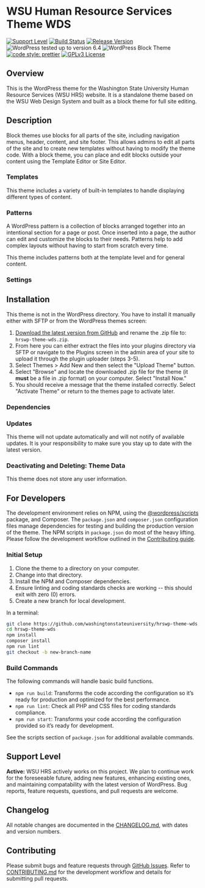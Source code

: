 # WSU Human Resource Services Theme WDS

[![Support Level](https://img.shields.io/badge/support-active-green.svg)](#support-level) [![Build Status](https://github.com/washingtonstateuniversity/hrswp-theme-wds/actions/workflows/coding-standards.yml/badge.svg)](https://github.com/washingtonstateuniversity/hrswp-theme-wds/actions) [![Release Version](https://img.shields.io/github/v/release/washingtonstateuniversity/hrswp-theme-wds)](https://github.com/washingtonstateuniversity/hrswp-theme-wds/releases/latest) ![WordPress tested up to version 6.4](https://img.shields.io/badge/WordPress-v6.4%20tested-success.svg) ![WordPress Block Theme](https://img.shields.io/badge/WordPress-block_theme-blueviolet) [![code style: prettier](https://img.shields.io/badge/code_style-prettier-ff69b4.svg)](https://github.com/prettier/prettier) [![GPLv3 License](https://img.shields.io/github/license/washingtonstateuniversity/hrswp-theme-wds)](https://github.com/washingtonstateuniversity/hrswp-theme-wds/blob/develop/LICENSE.md)

## Overview

This is the WordPress theme for the Washington State University Human Resource Services (WSU HRS) website. It is a standalone theme based on the WSU Web Design System and built as a block theme for full site editing.

## Description

Block themes use blocks for all parts of the site, including navigation menus, header, content, and site footer. This allows admins to edit all parts of the site and to create new templates without having to modify the theme code. With a block theme, you can place and edit blocks outside your content using the Template Editor or Site Editor.

### Templates

This theme includes a variety of built-in templates to handle displaying different types of content.

### Patterns

A WordPress pattern is a collection of blocks arranged together into an intentional section for a page or post. Once inserted into a page, the author can edit and customize the blocks to their needs. Patterns help to add complex layouts without having to start from scratch every time.

This theme includes patterns both at the template level and for general content.

### Settings


## Installation

This theme is not in the WordPress directory. You have to install it manually either with SFTP or from the WordPress themes screen:

1. [Download the latest version from GitHub](https://github.com/washingtonstateuniversity/hrswp-theme-wds/archive/stable.zip) and rename the .zip file to: `hrswp-theme-wds.zip`.
2. From here you can either extract the files into your plugins directory via SFTP or navigate to the Plugins screen in the admin area of your site to upload it through the plugin uploader (steps 3-5).
3. Select Themes > Add New and then select the "Upload Theme" button.
4. Select "Browse" and locate the downloaded .zip file for the theme (it **must** be a file in .zip format) on your computer. Select "Install Now."
5. You should receive a message that the theme installed correctly. Select "Activate Theme" or return to the themes page to activate later.

### Dependencies


### Updates

This theme will not update automatically and will not notify of available updates. It is your responsibility to make sure you stay up to date with the latest version.

### Deactivating and Deleting: Theme Data

This theme does not store any user information.

## For Developers

The development environment relies on NPM, using the [@wordpress/scripts](https://developer.wordpress.org/block-editor/reference-guides/packages/packages-scripts/) package, and Composer. The `package.json` and `composer.json` configuration files manage dependencies for testing and building the production version of the theme. The NPM scripts in `package.json` do most of the heavy lifting. Please follow the development workflow outlined in the [Contributing guide](https://github.com/washingtonstateuniversity/hrswp-theme-wds/blob/develop/CONTRIBUTING.md).

### Initial Setup

1. Clone the theme to a directory on your computer.
2. Change into that directory.
3. Install the NPM and Composer dependencies.
4. Ensure linting and coding standards checks are working -- this should exit with zero (0) errors.
5. Create a new branch for local development.

In a terminal:

~~~bash
git clone https://github.com/washingtonstateuniversity/hrswp-theme-wds.git
cd hrswp-theme-wds
npm install
composer install
npm run lint
git checkout -b new-branch-name
~~~

### Build Commands

The following commands will handle basic build functions.

- `npm run build`: Transforms the code according the configuration so it’s ready for production and optimized for the best performance.
- `npm run lint`: Check all PHP and CSS files for coding standards compliance.
- `npm run start`: Transforms your code according the configuration provided so it’s ready for development.

See the scripts section of `package.json` for additional available commands.

## Support Level

**Active:** WSU HRS actively works on this project. We plan to continue work for the foreseeable future, adding new features, enhancing existing ones, and maintaining compatability with the latest version of WordPress. Bug reports, feature requests, questions, and pull requests are welcome.

## Changelog

All notable changes are documented in the [CHANGELOG.md](https://github.com/washingtonstateuniversity/hrswp-theme-wds/blob/develop/CHANGELOG.md), with dates and version numbers.

## Contributing

Please submit bugs and feature requests through [GitHub Issues](https://github.com/washingtonstateuniversity/hrswp-theme-wds/issues). Refer to [CONTRIBUTING.md](https://github.com/washingtonstateuniversity/hrswp-theme-wds/blob/develop/CONTRIBUTING.md) for the development workflow and details for submitting pull requests.
